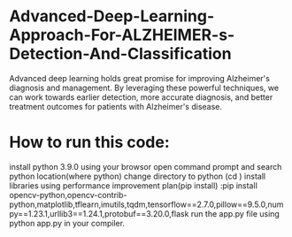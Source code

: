 # Advanced-Deep-Learning-Approach-For-ALZHEIMER-s-Detection-And-Classification
Advanced deep learning holds great promise for improving Alzheimer's diagnosis and management. By leveraging these powerful techniques, we can work towards earlier detection, more accurate diagnosis, and better treatment outcomes for patients with Alzheimer's disease.
# How to run this code:
install python 3.9.0 using your browsor
open command prompt and search python location(where python)
change directory to python (cd )
install libraries using performance improvement plan(pip install) :pip install opencv-python,opencv-contrib-python,matplotlib,tflearn,imutils,tqdm,tensorflow==2.7.0,pillow==9.5.0,numpy==1.23.1,urllib3==1.24.1,protobuf==3.20.0,flask
run the app.py file using python app.py in your compiler.
